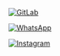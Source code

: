 [![GitLab](https://img.shields.io/badge/gitlab-%23181717.svg?style=for-the-badge&logo=gitlab&logoColor=white)](https://gitlab.com/priodwisembodo23)

[![WhatsApp](https://img.shields.io/badge/WhatsApp-25D366?style=for-the-badge&logo=whatsapp&logoColor=white)](https://wa.link/ll1ts4)

[![Instagram](https://img.shields.io/badge/Instagram-%23E4405F.svg?style=for-the-badge&logo=Instagram&logoColor=white)](https://www.instagram.com/priooods/)